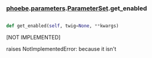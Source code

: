 ### [phoebe](phoebe.md).[parameters](parameters.md).[ParameterSet](ParameterSet.md).get_enabled

```py

def get_enabled(self, twig=None, **kwargs)

```



[NOT IMPLEMENTED]

raises NotImplementedError: because it isn't

